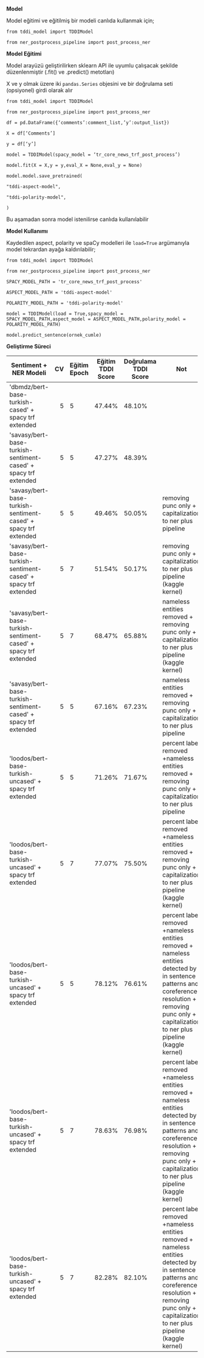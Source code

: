 **Model**

Model eğitimi ve eğitilmiş bir modeli canlıda kullanmak için;

    
    
    from tddi_model import TDDIModel
    
    from ner_postprocess_pipeline import post_process_ner
    
    

**Model Eğitimi**

Model arayüzü geliştirilirken sklearn API ile uyumlu çalışacak şekilde düzenlenmiştir (.fit() ve .predict() metotları)

X ve y olmak üzere iki `pandas.Series` objesini ve bir doğrulama seti (opsiyonel) girdi olarak alır



    from tddi_model import TDDIModel
    
    from ner_postprocess_pipeline import post_process_ner
    
    df = pd.DataFrame({‘comments’:comment_list,’y’:output_list})
    
    X = df[‘Comments’]
    
    y = df[‘y’]
    
    model = TDDIModel(spacy_model = ‘tr_core_news_trf_post_process’)
    
    model.fit(X = X,y = y,eval_X = None,eval_y = None)
    
    model.model.save_pretrained(
    
    "tddi-aspect-model",
    
    "tddi-polarity-model",
    
    )
    
    

Bu aşamadan sonra model istenilirse canlıda kullanılabilir

**Model Kullanımı**

Kaydedilen aspect, polarity ve spaCy modelleri ile  `load=True` argümanıyla model tekrardan ayağa kaldırılabilir;


    from tddi_model import TDDIModel
    
    from ner_postprocess_pipeline import post_process_ner
    
    SPACY_MODEL_PATH = 'tr_core_news_trf_post_process'
    
    ASPECT_MODEL_PATH = 'tddi-aspect-model'
    
    POLARITY_MODEL_PATH = 'tddi-polarity-model'
    
    model = TDDIModel(load = True,spacy_model = SPACY_MODEL_PATH,aspect_model = ASPECT_MODEL_PATH,polarity_model = POLARITY_MODEL_PATH)
    
    model.predict_sentence(ornek_cumle)
    
**Geliştirme Süreci**

| Sentiment + NER Modeli                                          | CV | Eğitim Epoch | Eğitim TDDI Score | Doğrulama TDDI Score | Not                                                                                                                                                                                                               |
|-----------------------------------------------------------------|---:|--------------|-------------------|----------------------|-------------------------------------------------------------------------------------------------------------------------------------------------------------------------------------------------------------------|
| 'dbmdz/bert-base-turkish-cased' + spacy trf extended            | 5  | 5            | 47.44%            | 48.10%               |                                                                                                                                                                                                                   |
| 'savasy/bert-base-turkish-sentiment-cased' + spacy trf extended | 5  | 5            | 47.27%            | 48.39%               |                                                                                                                                                                                                                   |
| 'savasy/bert-base-turkish-sentiment-cased' + spacy trf extended | 5  | 5            | 49.46%            | 50.05%               | removing punc only + capitalization to   ner plus pipeline                                                                                                                                                        |
| 'savasy/bert-base-turkish-sentiment-cased' + spacy trf extended | 5  | 7            | 51.54%            | 50.17%               | removing punc only + capitalization to   ner plus pipeline (kaggle kernel)                                                                                                                                        |
| 'savasy/bert-base-turkish-sentiment-cased' + spacy trf extended | 5  | 7            | 68.47%            | 65.88%               | nameless entities removed + removing punc   only + capitalization to ner plus pipeline (kaggle kernel)                                                                                                            |
| 'savasy/bert-base-turkish-sentiment-cased' + spacy trf extended | 5  | 5            | 67.16%            | 67.23%               | nameless entities removed + removing punc   only + capitalization to ner plus pipeline                                                                                                                            |
| 'loodos/bert-base-turkish-uncased' + spacy trf extended         | 5  | 5            | 71.26%            | 71.67%               | percent label removed +nameless entities   removed + removing punc only + capitalization to ner plus pipeline                                                                                                     |
| 'loodos/bert-base-turkish-uncased' + spacy trf extended         | 5  | 7            | 77.07%            | 75.50%               | percent label removed +nameless entities   removed + removing punc only + capitalization to ner plus pipeline (kaggle   kernel)                                                                                   |
| 'loodos/bert-base-turkish-uncased' + spacy trf extended         | 5  | 5            | 78.12%            | 76.61%               | percent label removed +nameless entities   removed + nameless entities detected by in sentence patterns and coreference   resolution + removing punc only + capitalization to ner plus pipeline (kaggle   kernel) |
| 'loodos/bert-base-turkish-uncased' + spacy trf extended         | 5  | 7            | 78.63%            | 76.98%               | percent label removed +nameless entities   removed + nameless entities detected by in sentence patterns and coreference   resolution + removing punc only + capitalization to ner plus pipeline (kaggle   kernel) |
| 'loodos/bert-base-turkish-uncased' + spacy trf extended         | 5  | 7            | 82.28%            | 82.10%               | percent label removed +nameless entities   removed + nameless entities detected by in sentence patterns and coreference   resolution + removing punc only + capitalization to ner plus pipeline (kaggle   kernel) |
